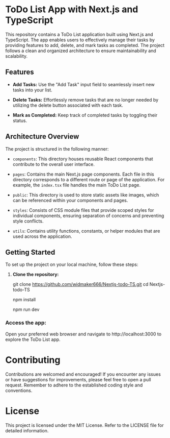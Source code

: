 # ToDo List App with Next.js and TypeScript


This repository contains a ToDo List application built using Next.js and TypeScript. The app enables users to effectively manage their tasks by providing features to add, delete, and mark tasks as completed. The project follows a clean and organized architecture to ensure maintainability and scalability.

## Features

- **Add Tasks:** Use the "Add Task" input field to seamlessly insert new tasks into your list.

- **Delete Tasks:** Effortlessly remove tasks that are no longer needed by utilizing the delete button associated with each task.

- **Mark as Completed:** Keep track of completed tasks by toggling their status.

## Architecture Overview

The project is structured in the following manner:

- `components`: This directory houses reusable React components that contribute to the overall user interface.

- `pages`: Contains the main Next.js page components. Each file in this directory corresponds to a different route or page of the application. For example, the `index.tsx` file handles the main ToDo List page.

- `public`: This directory is used to store static assets like images, which can be referenced within your components and pages.

- `styles`: Consists of CSS module files that provide scoped styles for individual components, ensuring separation of concerns and preventing style conflicts.

- `utils`: Contains utility functions, constants, or helper modules that are used across the application.

## Getting Started

To set up the project on your local machine, follow these steps:

1. **Clone the repository:**

   git clone https://github.com/widmaker666/Nextjs-todo-TS.git
   cd Nextjs-todo-TS
   
   npm install

   npm run dev

### Access the app:

Open your preferred web browser and navigate to http://localhost:3000 to explore the ToDo List app.


# Contributing
Contributions are welcomed and encouraged! If you encounter any issues or have suggestions for improvements, please feel free to open a pull request. Remember to adhere to the established coding style and conventions.

# License
This project is licensed under the MIT License. Refer to the LICENSE file for detailed information.   
